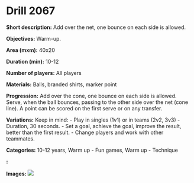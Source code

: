 # Drill 2067

**Short description:**
Add over the net, one bounce on each side is allowed.

**Objectives:**
Warm-up.

**Area (mxm):**
40x20

**Duration (min):**
10-12

**Number of players:**
All players

**Materials:**
Balls, branded shirts, marker point

**Progression:**
Add over the cone, one bounce on each side is allowed. Serve, when the ball bounces, passing to the other side over the net (cone line). A point can be scored on the first serve or on any transfer.

**Variations:**
Keep in mind: - Play in singles (1v1) or in teams (2v2, 3v3) - Duration, 30 seconds. - Set a goal, achieve the goal, improve the result, better than the first result. - Change players and work with other teammates.

**Categories:**
10-12 years, Warm up - Fun games, Warm up - Technique

**:**


**Images:**
![](https://www.coachingfutsal.com/\images\6a45dfd4-a0b9-4992-8915-fd170c8c238a_354.png)

